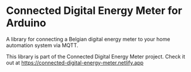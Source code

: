 # Connected Digital Energy Meter for Arduino

A library for connecting a Belgian digital energy meter to your home automation system via MQTT.

This library is part of the Connected Digital Energy Meter project. Check it out at https://connected-digital-energy-meter.netlify.app
